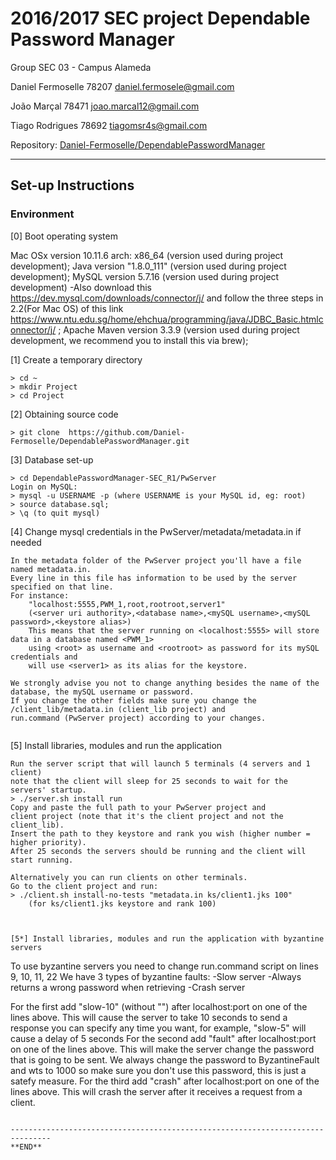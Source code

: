 # 2016/2017 SEC project Dependable Password Manager #

Group SEC 03 - Campus Alameda

Daniel Fermoselle   78207 daniel.fermosele@gmail.com

João Marçal         78471 joao.marcal12@gmail.com

Tiago Rodrigues     78692 tiagomsr4s@gmail.com

Repository:
[Daniel-Fermoselle/DependablePasswordManager](https://github.com/Daniel-Fermoselle/DependablePasswordManager)

-------------------------------------------------------------------------------

## Set-up Instructions


### Environment

[0] Boot operating system

Mac OSx version 10.11.6 arch: x86_64 (version used during project development);
Java version "1.8.0_111" (version used during project development);
MySQL version 5.7.16 (version used during project development)
	-Also download this https://dev.mysql.com/downloads/connector/j/ and follow the three steps in 2.2(For Mac OS) of this link https://www.ntu.edu.sg/home/ehchua/programming/java/JDBC_Basic.htmlconnector/j/ ;
Apache Maven version 3.3.9 (version used during project development, we recommend you to install this via brew);  

[1] Create a temporary directory

```
> cd ~
> mkdir Project
> cd Project

```

[2] Obtaining source code

```
> git clone  https://github.com/Daniel-Fermoselle/DependablePasswordManager.git

```

[3] Database set-up

```
> cd DependablePasswordManager-SEC_R1/PwServer
Login on MySQL: 
> mysql -u USERNAME -p (where USERNAME is your MySQL id, eg: root)
> source database.sql;
> \q (to quit mysql)

```

[4] Change mysql credentials in the PwServer/metadata/metadata.in if needed

```
In the metadata folder of the PwServer project you'll have a file named metadata.in.
Every line in this file has information to be used by the server specified on that line.
For instance:
	"localhost:5555,PWM_1,root,rootroot,server1"
	(<server uri authority>,<database name>,<mySQL username>,<mySQL password>,<keystore alias>)
	This means that the server running on <localhost:5555> will store data in a database named <PWM_1> 
	using <root> as username and <rootroot> as password for its mySQL credentials and 
	will use <server1> as its alias for the keystore.

We strongly advise you not to change anything besides the name of the database, the mySQL username or password.
If you change the other fields make sure you change the /client_lib/metadata.in (client_lib project) and 
run.command (PwServer project) according to your changes.


```

[5] Install libraries, modules and run the application

```
Run the server script that will launch 5 terminals (4 servers and 1 client)
note that the client will sleep for 25 seconds to wait for the servers' startup.
> ./server.sh install run
Copy and paste the full path to your PwServer project and 
client project (note that it's the client project and not the client_lib).
Insert the path to they keystore and rank you wish (higher number = higher priority).
After 25 seconds the servers should be running and the client will start running.

Alternatively you can run clients on other terminals.
Go to the client project and run:
> ./client.sh install-no-tests "metadata.in ks/client1.jks 100" 
	(for ks/client1.jks keystore and rank 100)


```

```

[5*] Install libraries, modules and run the application with byzantine servers

```
To use byzantine servers you need to change run.command script on lines 9, 10, 11, 22
We have 3 types of byzantine faults:
	-Slow server
	-Always returns a wrong password when retrieving
	-Crash server

For the first add "slow-10" (without "") after localhost:port on one of the lines above.
	This will cause the server to take 10 seconds to send a response you can specify any time you want,
	for example, "slow-5" will cause a delay of 5 seconds
For the second add "fault" after localhost:port on one of the lines above.
	This will make the server change the password that is going to be sent. We always change the password to ByzantineFault and wts to 1000 so make sure you don't use this password, this is just a satefy measure.
For the third add "crash" after localhost:port on one of the lines above.
	This will crash the server after it receives a request from a client.


```
 
-------------------------------------------------------------------------------
**END**
